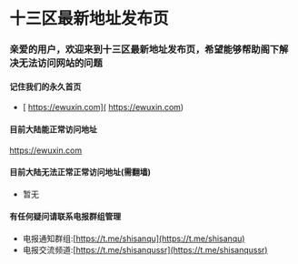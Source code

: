 # 十三区最新地址发布页

### 亲爱的用户，欢迎来到十三区最新地址发布页，希望能够帮助阁下解决无法访问网站的问题

#### 记住我们的永久首页

* [ https://ewuxin.com]( https://ewuxin.com)


  
#### 目前大陆能正常访问地址

  https://ewuxin.com

#### 目前大陆无法正常正常访问地址(需翻墙)
* 暂无

#### 有任何疑问请联系电报群组管理
* 电报通知群组:[https://t.me/shisanqu](https://t.me/shisanqu)
* 电报交流频道:[https://t.me/shisanqussr](https://t.me/shisanqussr)

